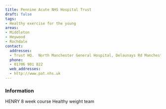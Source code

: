 ```yaml
---
title: Pennine Acute NHS Hospital Trust
draft: false
tags:
- Healthy exercise for the young
areas:
- Middleton
- Heywood
- Rochdale
contact:
  addresses:
  - Trust HQ.  North Manchester General Hospital, Delaunays Rd Manchester
  phone:
  - 01706 901 822
  web_addresses:
  - http://www.pat.nhs.uk
---
```


### Information
HENRY  8 week course
Healthy weight team

